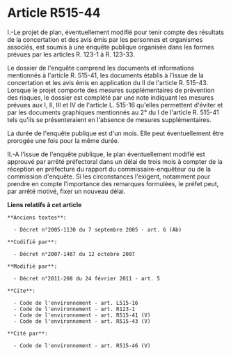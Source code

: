 # Article R515-44

I.-Le projet de plan, éventuellement modifié pour tenir compte des résultats de la concertation et des avis émis par les
personnes et organismes associés, est soumis à une enquête publique organisée dans les formes prévues par les articles R.
123-1 à R. 123-33. 

Le dossier de l'enquête comprend les documents et informations mentionnés à l'article R. 515-41, les documents établis à
l'issue de la concertation et les avis émis en application du II de l'article R. 515-43. Lorsque le projet comporte des
mesures supplémentaires de prévention des risques, le dossier est complété par une note indiquant les mesures prévues aux I,
II, III et IV de l'article L. 515-16 qu'elles permettent d'éviter et par les documents graphiques mentionnés au 2° du I de
l'article R. 515-41 tels qu'ils se présenteraient en l'absence de mesures supplémentaires. 

La durée de l'enquête publique est d'un mois. Elle peut éventuellement être prorogée une fois pour la même durée. 

II.-A l'issue de l'enquête publique, le plan éventuellement modifié est approuvé par arrêté préfectoral dans un délai de
trois mois à compter de la réception en préfecture du rapport du commissaire-enquêteur ou de la commission d'enquête. Si les
circonstances l'exigent, notamment pour prendre en compte l'importance des remarques formulées, le préfet peut, par arrêté
motivé, fixer un nouveau délai.

**Liens relatifs à cet article**

	**Anciens textes**:

	  - Décret n°2005-1130 du 7 septembre 2005 - art. 6 (Ab)

	**Codifié par**:

	  - Décret n°2007-1467 du 12 octobre 2007

	**Modifié par**:

	  - Décret n°2011-208 du 24 février 2011 - art. 5

	**Cite**:

	  - Code de l'environnement - art. L515-16
	  - Code de l'environnement - art. R123-1
	  - Code de l'environnement - art. R515-41 (V)
	  - Code de l'environnement - art. R515-43 (V)

	**Cité par**:

	  - Code de l'environnement - art. R515-46 (V)
